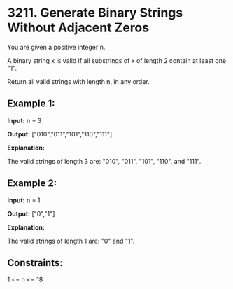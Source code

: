 # 3211. Generate Binary Strings Without Adjacent Zeros

You are given a positive integer n.

A binary string x is valid if all substrings of x of length 2 contain at least one "1".

Return all valid strings with length n, in any order.

## Example 1:

**Input:** n = 3

**Output:** ["010","011","101","110","111"]

**Explanation:**

The valid strings of length 3 are: "010", "011", "101", "110", and "111".

## Example 2:

**Input:** n = 1

**Output:** ["0","1"]

**Explanation:**

The valid strings of length 1 are: "0" and "1".

## Constraints:

1 <= n <= 18